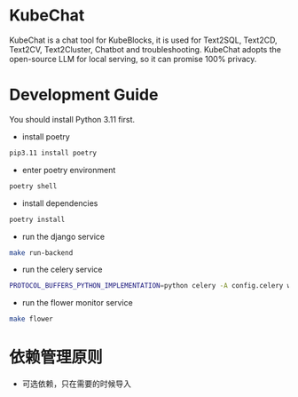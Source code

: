# KubeChat

KubeChat is a chat tool for KubeBlocks, it is used for Text2SQL, Text2CD, Text2CV, Text2Cluster, Chatbot and
troubleshooting. KubeChat adopts the open-source LLM for local serving, so it can promise 100% privacy.

# Development Guide

You should install Python 3.11 first.

* install poetry

```bash
pip3.11 install poetry
```

* enter poetry environment

```bash
poetry shell
```

* install dependencies

```bash
poetry install
```

* run the django service

```bash
make run-backend
```

* run the celery service

```bash
PROTOCOL_BUFFERS_PYTHON_IMPLEMENTATION=python celery -A config.celery worker -l INFO --concurrency 1

```

* run the flower monitor service

```bash
make flower
```

# 依赖管理原则

* 可选依赖，只在需要的时候导入


